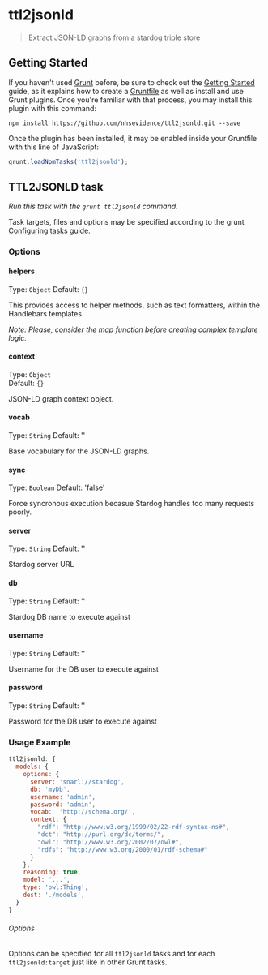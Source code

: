 # ttl2jsonld

> Extract JSON-LD graphs from a stardog triple store

## Getting Started

If you haven't used [Grunt](http://gruntjs.com/) before, be sure to check out the [Getting Started](http://gruntjs.com/getting-started) guide, as it explains how to create a [Gruntfile](http://gruntjs.com/sample-gruntfile) as well as install and use Grunt plugins. Once you're familiar with that process, you may install this plugin with this command:

```shell
npm install https://github.com/nhsevidence/ttl2jsonld.git --save
```

Once the plugin has been installed, it may be enabled inside your Gruntfile with this line of JavaScript:

```js
grunt.loadNpmTasks('ttl2jsonld');
```

## TTL2JSONLD task
_Run this task with the `grunt ttl2jsonld` command._

Task targets, files and options may be specified according to the grunt [Configuring tasks](http://gruntjs.com/configuring-tasks) guide.

### Options

#### helpers
Type: `Object`
Default: `{}`

This provides access to helper methods, such as text formatters, within the Handlebars templates. 

_Note: Please, consider the map function before creating complex template logic._

#### context
Type: `Object`  
Default: `{}`

JSON-LD graph context object.

#### vocab
Type: `String`
Default: ''

Base vocabulary for the JSON-LD graphs.

#### sync
Type: `Boolean`
Default: 'false'

Force syncronous execution becasue Stardog handles too many requests poorly.

#### server
Type: `String`
Default: ''

Stardog server URL

#### db
Type: `String`
Default: ''

Stardog DB name to execute against

#### username
Type: `String`
Default: ''

Username for the DB user to execute against

#### password
Type: `String`
Default: ''

Password for the DB user to execute against


### Usage Example

```js
ttl2jsonld: {
  models: {
    options: {
      server: 'snarl://stardog',
      db: 'myDb',
      username: 'admin',
      password: 'admin',
      vocab:  'http://schema.org/',
      context: {
        "rdf": "http://www.w3.org/1999/02/22-rdf-syntax-ns#",
        "dct": "http://purl.org/dc/terms/",
        "owl": "http://www.w3.org/2002/07/owl#",
        "rdfs": "http://www.w3.org/2000/01/rdf-schema#"
      }
    },
    reasoning: true,
    model: '...',
    type: 'owl:Thing',
    dest: './models',
  }
}
```

###### Options

Options can be specified for all `ttl2jsonld` tasks and for each `ttl2jsonld:target` just like in other Grunt tasks.
